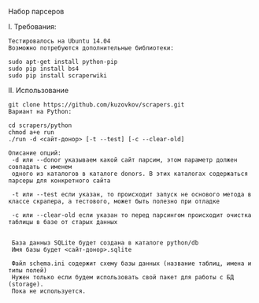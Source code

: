 Набор парсеров

I. Требования:


    Тестировалось на Ubuntu 14.04
    Возможно потребуются дополнительные библиотеки:

    sudo apt-get install python-pip
    sudo pip install bs4
    sudo pip install scraperwiki


II. Использование


    git clone https://github.com/kuzovkov/scrapers.git
    Вариант на Python:

    cd scrapers/python
    chmod a+e run
    ./run -d <сайт-донор> [-t --test] [-c --clear-old]

    Описание опций:
     -d или --donor указываем какой сайт парсим, этом параметр должен совпадать с именем
     одного из каталогов в каталоге donors. В этих каталогах содержаться парсеры для конкретного сайта

     -t или --test если указан, то происходит запуск не основого метода в классе скрапера, а тестового, может быть полезно при отладке

     -c или --clear-old если указан то перед парсингом происходит очистка таблицы в базе от старых данных


     База данныз SQLite будет создана в каталоге python/db
     Имя базы будет <сайт-донор>.sqlite

     Файл schema.ini содержит схему базы данных (название таблиц, имена и типы полей)
     Нужен только если будем использовать свой пакет для работы с БД (storage).
     Пока не используется.


